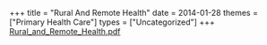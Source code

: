 +++
title = "Rural And Remote Health"
date = 2014-01-28
themes = ["Primary Health Care"]
types = ["Uncategorized"]
+++
[Rural\_and\_Remote\_Health.pdf](/files/Rural_and_Remote_Health.pdf)
